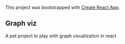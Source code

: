 This project was bootstrapped with [Create React App](https://github.com/facebook/create-react-app).

## Graph viz

A pet project to play with graph visualization in react
